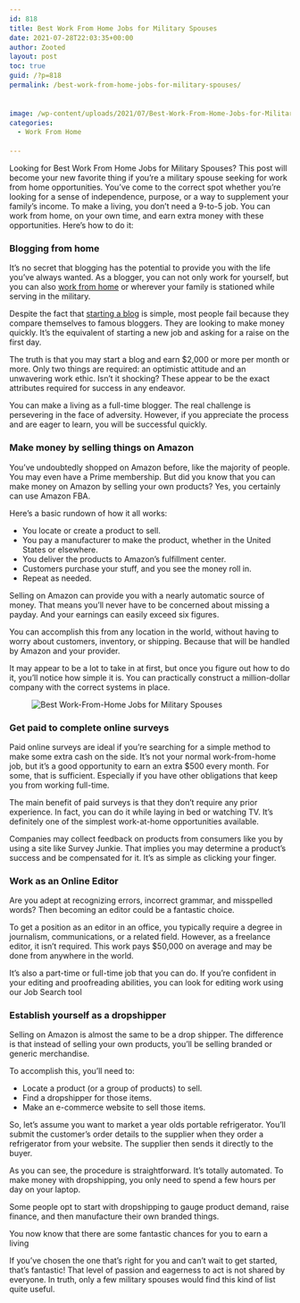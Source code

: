 ```yaml
---
id: 818
title: Best Work From Home Jobs for Military Spouses
date: 2021-07-28T22:03:35+00:00
author: Zooted
layout: post
toc: true
guid: /?p=818
permalink: /best-work-from-home-jobs-for-military-spouses/


image: /wp-content/uploads/2021/07/Best-Work-From-Home-Jobs-for-Military-Spouses.jpg
categories:
  - Work From Home

---
```

Looking for Best Work From Home Jobs for Military Spouses? This post will become your new favorite thing if you&#8217;re a military spouse seeking for work from home opportunities. You&#8217;ve come to the correct spot whether you&#8217;re looking for a sense of independence, purpose, or a way to supplement your family&#8217;s income. To make a living, you don&#8217;t need a 9-to-5 job. You can work from home, on your own time, and earn extra money with these opportunities. Here&#8217;s how to do it:

### **Blogging from home**

It&#8217;s no secret that blogging has the potential to provide you with the life you&#8217;ve always wanted. As a blogger, you can not only work for yourself, but you can also [work from home](/category/work-from-home/) or wherever your family is stationed while serving in the military.

Despite the fact that [starting a blog](https://www.internetdailydeals.com/how-to-start-a-blog/) is simple, most people fail because they compare themselves to famous bloggers. They are looking to make money quickly. It&#8217;s the equivalent of starting a new job and asking for a raise on the first day.

The truth is that you may start a blog and earn $2,000 or more per month or more. Only two things are required: an optimistic attitude and an unwavering work ethic. Isn&#8217;t it shocking? These appear to be the exact attributes required for success in any endeavor.

You can make a living as a full-time blogger. The real challenge is persevering in the face of adversity. However, if you appreciate the process and are eager to learn, you will be successful quickly.

### **Make money by selling things on Amazon**

You&#8217;ve undoubtedly shopped on Amazon before, like the majority of people. You may even have a Prime membership. But did you know that you can make money on Amazon by selling your own products? Yes, you certainly can use Amazon FBA.

Here&#8217;s a basic rundown of how it all works:

  * You locate or create a product to sell.
  * You pay a manufacturer to make the product, whether in the United States or elsewhere.
  * You deliver the products to Amazon&#8217;s fulfillment center.
  * Customers purchase your stuff, and you see the money roll in.
  * Repeat as needed.

Selling on Amazon can provide you with a nearly automatic source of money. That means you&#8217;ll never have to be concerned about missing a payday. And your earnings can easily exceed six figures.

You can accomplish this from any location in the world, without having to worry about customers, inventory, or shipping. Because that will be handled by Amazon and your provider.

It may appear to be a lot to take in at first, but once you figure out how to do it, you&#8217;ll notice how simple it is. You can practically construct a million-dollar company with the correct systems in place.


<figure class="wp-block-image size-large">

<img loading="lazy" width="1024" height="512" src="/wp-content/uploads/2021/07/Best-Work-From-Home-Jobs-for-Military-Spouses-1024x512.png" alt="Best Work-From-Home Jobs for Military Spouses" class="wp-image-819" srcset="/wp-content/uploads/2021/07/Best-Work-From-Home-Jobs-for-Military-Spouses-1024x512.png 1024w, /wp-content/uploads/2021/07/Best-Work-From-Home-Jobs-for-Military-Spouses-300x150.png 300w, /wp-content/uploads/2021/07/Best-Work-From-Home-Jobs-for-Military-Spouses-768x384.png 768w, /wp-content/uploads/2021/07/Best-Work-From-Home-Jobs-for-Military-Spouses-1536x768.png 1536w, /wp-content/uploads/2021/07/Best-Work-From-Home-Jobs-for-Military-Spouses.png 1600w" sizes="(max-width: 1024px) 100vw, 1024px" /> </figure> 

### **Get paid to complete online surveys**

Paid online surveys are ideal if you&#8217;re searching for a simple method to make some extra cash on the side. It&#8217;s not your normal work-from-home job, but it&#8217;s a good opportunity to earn an extra $500 every month. For some, that is sufficient. Especially if you have other obligations that keep you from working full-time.

The main benefit of paid surveys is that they don&#8217;t require any prior experience. In fact, you can do it while laying in bed or watching TV. It&#8217;s definitely one of the simplest work-at-home opportunities available.

Companies may collect feedback on products from consumers like you by using a site like Survey Junkie. That implies you may determine a product&#8217;s success and be compensated for it. It&#8217;s as simple as clicking your finger.

### **Work as an Online Editor**

Are you adept at recognizing errors, incorrect grammar, and misspelled words? Then becoming an editor could be a fantastic choice.

To get a position as an editor in an office, you typically require a degree in journalism, communications, or a related field. However, as a freelance editor, it isn&#8217;t required. This work pays $50,000 on average and may be done from anywhere in the world.

It&#8217;s also a part-time or full-time job that you can do. If you&#8217;re confident in your editing and proofreading abilities, you can look for editing work using our Job Search tool


### **Establish yourself as a dropshipper**

Selling on Amazon is almost the same to be a drop shipper. The difference is that instead of selling your own products, you&#8217;ll be selling branded or generic merchandise.

To accomplish this, you&#8217;ll need to:

  * Locate a product (or a group of products) to sell.
  * Find a dropshipper for those items.
  * Make an e-commerce website to sell those items.

So, let&#8217;s assume you want to market a year olds portable refrigerator. You&#8217;ll submit the customer&#8217;s order details to the supplier when they order a refrigerator from your website. The supplier then sends it directly to the buyer.

As you can see, the procedure is straightforward. It&#8217;s totally automated. To make money with dropshipping, you only need to spend a few hours per day on your laptop.

Some people opt to start with dropshipping to gauge product demand, raise finance, and then manufacture their own branded things.



You now know that there are some fantastic chances for you to earn a living&nbsp;

If you&#8217;ve chosen the one that&#8217;s right for you and can&#8217;t wait to get started, that&#8217;s fantastic! That level of passion and eagerness to act is not shared by everyone. In truth, only a few military spouses would find this kind of list quite useful.
